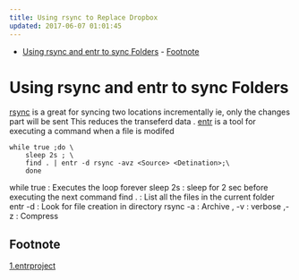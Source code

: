 ```yaml
---
title: Using rsync to Replace Dropbox
updated: 2017-06-07 01:01:45
---
```

- [Using rsync and entr  to sync Folders](#org244bd83)
        - [Footnote](#org6d6a958)


<a id="org244bd83"></a>

# Using rsync and entr  to sync Folders

[rsync](rsync) is a great for syncing two locations incrementally ie, only the changes part will be sent This reduces the transeferd data . [entr](entr) is a tool for executing a command when a file is modifed

```shell
while true ;do \
    sleep 2s ; \
    find . | entr -d rsync -avz <Source> <Detination>;\
    done
```

while true : Executes the loop forever sleep 2s : sleep for 2 sec before executing the next command find . : List all the files in the current folder entr -d : Look for file creation in directory rsync -a : Archive , -v : verbose ,-z : Compress


<a id="org6d6a958"></a>

## Footnote

[1.entrproject](http://entrproject.org/)
